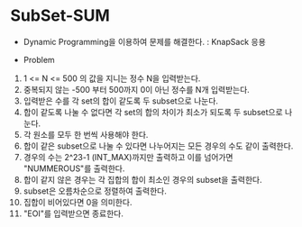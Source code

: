 # SubSet-SUM

- Dynamic Programming을 이용하여 문제를 해결한다. : KnapSack 응용

- Problem
1. 1 <= N <= 500 의 값을 지니는 정수 N을 입력받는다.
2. 중복되지 않는 -500 부터 500까지 0이 아닌 정수를 N개 입력받는다.
3. 입력받은 수를 각 set의 합이 같도록 두 subset으로 나눈다.
4. 합이 같도록 나눌 수 없다면 각 set의 합의 차이가 최소가 되도록 두 subset으로 나눈다.
5. 각 원소를 모두 한 번씩 사용해야 한다.
6. 합이 같은 subset으로 나눌 수 있다면 나누어지는 모든 경우의 수도 같이 출력한다.
7. 경우의 수는 2^23-1 (INT_MAX)까지만 출력하고 이를 넘어가면 "NUMMEROUS"를 출력한다.
8. 합이 같지 않은 경우는 각 집합의 합이 최소인 경우의 subset을 출력한다.
9. subset은 오름차순으로 정렬하여 출력한다.
10. 집합이 비어있다면 0을 의미한다.
11. "EOI"를 입력받으면 종료한다.